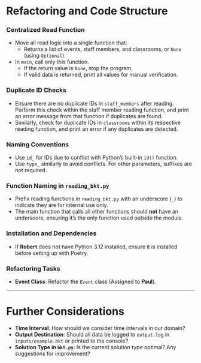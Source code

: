 # Refactoring and Code Structure

### Centralized Read Function
- Move all read logic into a single function that:
  - Returns a list of events, staff members, and classrooms, or `None` (using `Optional`).
- In `main`, call only this function. 
  - If the return value is `None`, stop the program.
  - If valid data is returned, print all values for manual verification.

### Duplicate ID Checks
- Ensure there are no duplicate IDs in `staff_members` after reading. Perform this check within the staff member reading function, and print an error message from that function if duplicates are found.
- Similarly, check for duplicate IDs in `classrooms` within its respective reading function, and print an error if any duplicates are detected.

### Naming Conventions
- Use `id_` for IDs due to conflict with Python’s built-in `id()` function.
- Use `type_` similarly to avoid conflicts. For other parameters, suffixes are not required.

### Function Naming in `reading_bkt.py`
- Prefix reading functions in `reading_bkt.py` with an underscore (`_`) to indicate they are for internal use only.
- The main function that calls all other functions should **not** have an underscore, ensuring it’s the only function used outside the module.

### Installation and Dependencies
- If **Robert** does not have Python 3.12 installed, ensure it is installed before setting up with Poetry.

### Refactoring Tasks
- **Event Class**: Refactor the `Event` class (Assigned to **Paul**).

---

# Further Considerations

- **Time Interval**: How should we consider time intervals in our domain?
- **Output Destination**: Should all data be logged to `output.log` in `inputs/example.bkt` or printed to the console?
- **Solution Type in `bkt.py`**: Is the current solution type optimal? Any suggestions for improvement?
